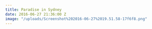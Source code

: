 ```yaml
---
title: Paradise in Sydney
date: 2016-06-27 21:36:00 Z
image: "/uploads/Screenshot%202016-06-27%2019.51.58-17f6f8.png"
---
```


